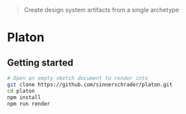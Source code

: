 > Create design system artifacts from a single archetype

# Platon

## Getting started

```sh
# Open an empty sketch document to render into
git clone https://github.com/sinnerschrader/platon.git
cd platon
npm install
npm run render
```
